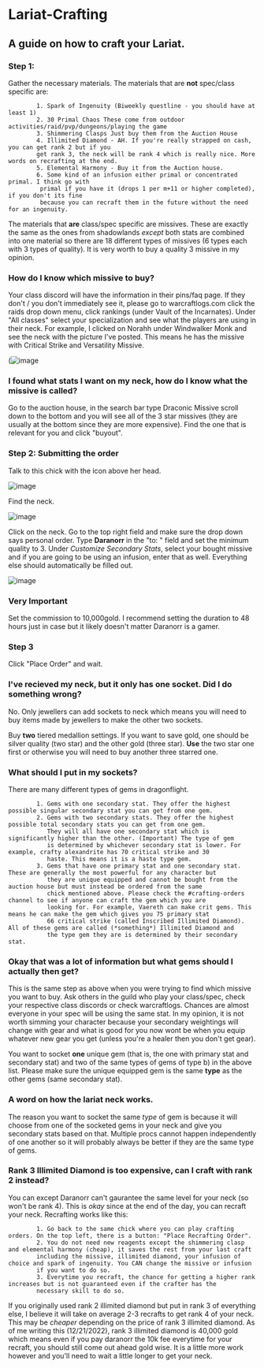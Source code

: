 # Lariat-Crafting
## A guide on how to craft your Lariat.

### Step 1: 
Gather the necessary materials. The materials that are **not** spec/class specific are:

            1. Spark of Ingenuity (Biweekly questline - you should have at least 1)
            2. 30 Primal Chaos These come from outdoor activities/raid/pvp/dungeons/playing the game
            3. Shimmering Clasps Just buy them from the Auction House
            4. Illimited Diamond - AH. If you're really strapped on cash, you can get rank 2 but if you 
            get rank 3, the neck will be rank 4 which is really nice. More words on recrafting at the end.
            5. Elemental Harmony - Buy it from the Auction house. 
            6. Some kind of an infusion either primal or concentrated primal. I think go with 
             primal if you have it (drops 1 per m+11 or higher completed), if you don't its fine 
             because you can recraft them in the future without the need for an ingenuity. 

The materials that **are** class/spec specific are missives. These are exactly the same as the ones from 
shadowlands *except* both stats are combined into one material so there are 18 different types of missives 
(6 types each with 3 types of quality). It is very worth to buy a quality 3 missive in my opinion.

### How do I know which missive to buy?

Your class discord will have the information in their pins/faq page. If they don't / you don't immediately
see it, please go to warcraftlogs.com click the raids drop down menu, click rankings (under Vault of the 
Incarnates). Under "All classes" select your specialization and see what the players are using in their 
neck. For example, I clicked on Norahh under Windwalker Monk and see the neck with the picture I've posted. 
This means he has the missive with Critical Strike and Versatility Missive. 

(![image](https://user-images.githubusercontent.com/80606953/208825689-b4db6ed6-4fb0-48c1-b462-c92fc6748dc0.png)

### I found what stats I want on my neck, how do I know what the missive is called?

Go to the auction house, in the search bar type Draconic Missive scroll down to the bottom and you will 
see all of the 3 star missives (they are usually at the bottom since they are more expensive). Find the 
one that is relevant for you and click "buyout". 

### Step 2: Submitting the order

Talk to this chick with the icon above her head. 

![image](https://user-images.githubusercontent.com/80606953/208825848-dc8c41fd-67c6-4c75-860c-591a8003e735.png)

Find the neck.

![image](https://user-images.githubusercontent.com/80606953/208825920-e107f062-4bf7-4178-ae4a-c0a833f1ddf3.png)

Click on the neck. Go to the top right field and make sure the drop down says personal order. Type **Daranorr** in 
the "to:  " field and set the minimum quality to 3. Under *Customize Secondary Stats*, select your bought missive 
and if you are going to be using an infusion, enter that as well. Everything else should automatically be filled out. 

![image](https://user-images.githubusercontent.com/80606953/208825962-146c8e87-0ea5-4493-8d1b-3abc8b431c43.png)

### Very Important

Set the commission to 10,000gold. I recommend setting the duration to 48 hours just in case but it likely doesn't matter 
Daranorr is a gamer.

### Step 3

Click "Place Order" and wait.

### I've recieved my neck, but it only has one socket. Did I do something wrong?

No. Only jewellers can add sockets to neck which means you will need to buy items made by jewellers to make the other two 
sockets. 

Buy **two** tiered medallion settings. If you want to save gold, one should be silver quality (two star) and the other gold 
(three star). **Use** the two star one first or otherwise you will need to buy another three starred one.

### What should I put in my sockets?

There are many different types of gems in dragonflight. 

            1. Gems with one secondary stat. They offer the highest possible singular secondary stat you can get from one gem.
            2. Gems with two secondary stats. They offer the highest possible total secondary stats you can get from one gem. 
               They will all have one secondary stat which is significantly higher than the other. (Important) The type of gem
               is determined by whichever secondary stat is lower. For example, crafty alexandrite has 70 critical strike and 30
               haste. This means it is a haste type gem.
            3. Gems that have one primary stat and one secondary stat. These are generally the most powerful for any character but
               they are unique equipped and cannot be bought from the auction house but must instead be ordered from the same
               chick mentioned above. Please check the #crafting-orders channel to see if anyone can craft the gem which you are
               looking for. For example, Vaereth can make crit gems. This means he can make the gem which gives you 75 primary stat 
               66 critical strike (called Inscribed Illimited Diamond). All of these gems are called (*something*) Illimited Diamond and
               the type gem they are is determined by their secondary stat. 
            
### Okay that was a lot of information but what gems should I actually then get?    
            
This is the same step as above when you were trying to find which missive you want to buy. Ask others in the guild who play your 
class/spec, check your respective class discords or check warcraftlogs. Chances are almost everyone in your spec will be using the same stat. 
In my opinion, it is not worth simming your character because your secondary weightings will change with gear and what is good for you now wont 
be when you equip whatever new gear you get (unless you're a healer then you don't get gear). 

You want to socket **one** unique gem (that is, the one with primary stat and secondary stat) and two of the 
same types of gems of type b) in the above list. Please make sure the unique equipped gem is the same **type** as the other gems 
(same secondary stat).    

### A word on how the lariat neck works.
            
The reason you want to socket the same *type* of gem is because it will choose from one of the socketed gems in your neck and 
give you secondary stats based on that. Multiple procs cannot happen independently of one another so it will probably always be 
better if they are the same type of gems.

### Rank 3 Illimited Diamond is too expensive, can I craft with rank 2 instead?

You can except Daranorr can't gaurantee the same level for your neck (so won't be rank 4). This is *okay* since at the end of the day,
you can recraft your neck. Recrafting works like this:

            1. Go back to the same chick where you can play crafting orders. On the top left, there is a button: "Place Recrafting Order". 
            2. You do not need new reagents except the shimmering clasp and elemental harmony (cheap), it saves the rest from your last craft
            including the missive, illimited diamond, your infusion of choice and spark of ingenuity. You CAN change the missive or infusion
            if you want to do so. 
            3. Everytime you recraft, the chance for getting a higher rank increases but is not guaranteed even if the crafter has the
            necessary skill to do so. 
 
If you originally used rank 2 illimited diamond but put in rank 3 of everything else, I believe it will take on average 2-3 recrafts to get rank 4
of your neck. This may be *cheaper* depending on the price of rank 3 illimited diamond. As of me writing this (12/21/2022), rank 3 illimited diamond is
40,000 gold which means even if you pay daranorr the 10k fee everytime for your recraft, you should still come out ahead gold wise. It is a little more
work however and you'll need to wait a little longer to get your neck. 



